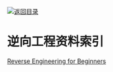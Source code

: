 [![返回目录](https://parg.co/UGo)](https://parg.co/b4z) 



# 逆向工程资料索引


[Reverse Engineering for Beginners](https://github.com/dennis714/RE-for-beginners)